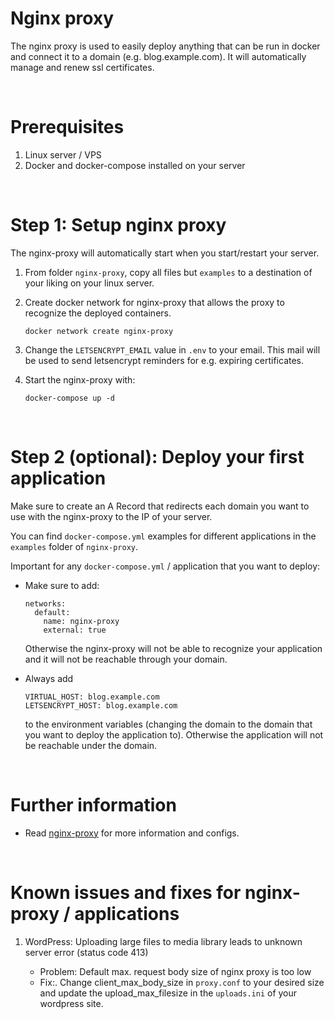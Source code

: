 # Nginx proxy

The nginx proxy is used to easily deploy anything that can be run in docker and connect it to a domain (e.g. blog.example.com). It will automatically manage and renew ssl certificates.

<br />

# Prerequisites

1. Linux server / VPS
2. Docker and docker-compose installed on your server

<br />

# Step 1: Setup nginx proxy

The nginx-proxy will automatically start when you start/restart your server.

1. From folder `nginx-proxy`, copy all files but `examples` to a destination of your liking on your linux server.
2. Create docker network for nginx-proxy that allows the proxy to recognize the deployed containers.

   ```
   docker network create nginx-proxy
   ```

3. Change the `LETSENCRYPT_EMAIL` value in `.env` to your email. This mail will be used to send letsencrypt reminders for e.g. expiring certificates.
4. Start the nginx-proxy with:

   ```
   docker-compose up -d
   ```

<br />

# Step 2 (optional): Deploy your first application

Make sure to create an A Record that redirects each domain you want to use with the nginx-proxy to the IP of your server.

You can find `docker-compose.yml` examples for different applications in the `examples` folder of `nginx-proxy`.

Important for any `docker-compose.yml` / application that you want to deploy:

- Make sure to add:

  ```
  networks:
    default:
      name: nginx-proxy
      external: true
  ```

  Otherwise the nginx-proxy will not be able to recognize your application and it will not be reachable through your domain.

- Always add

  ```
  VIRTUAL_HOST: blog.example.com
  LETSENCRYPT_HOST: blog.example.com
  ```

  to the environment variables (changing the domain to the domain that you want to deploy the application to). Otherwise the application will not be reachable under the domain.

<br />

# Further information

- Read [nginx-proxy](https://hub.docker.com/r/jwilder/nginx-proxy) for more information and configs.

<br />

# Known issues and fixes for nginx-proxy / applications

1. WordPress: Uploading large files to media library leads to unknown server error (status code 413)

   - Problem: Default max. request body size of nginx proxy is too low
   - Fix:. Change client_max_body_size in `proxy.conf` to your desired size and update the upload_max_filesize in the `uploads.ini` of your wordpress site.
